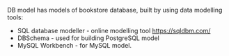 
DB model has models of bookstore database, built by using data modelling tools: 
 - SQL database modeller - online modelling tool https://sqldbm.com/
 - DBSchema - used for building PostgreSQL model
 - MySQL Workbench - for MySQL model.
